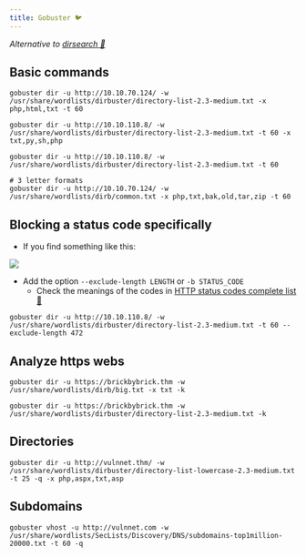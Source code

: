 ```yaml
---
title: Gobuster 🐦
---
```

*Alternative to [dirsearch 📁](dirsearch.md)*
## Basic commands

````shell
gobuster dir -u http://10.10.70.124/ -w /usr/share/wordlists/dirbuster/directory-list-2.3-medium.txt -x php,html,txt -t 60

gobuster dir -u http://10.10.110.8/ -w /usr/share/wordlists/dirbuster/directory-list-2.3-medium.txt -t 60 -x txt,py,sh,php

gobuster dir -u http://10.10.110.8/ -w /usr/share/wordlists/dirbuster/directory-list-2.3-medium.txt -t 60

# 3 letter formats
gobuster dir -u http://10.10.70.124/ -w /usr/share/wordlists/dirb/common.txt -x php,txt,bak,old,tar,zip -t 60

````

## Blocking a status code specifically

- If you find something like this:

![](Pasted%20image%2020240419111932.png)

- Add the option `--exclude-length LENGTH` or `-b STATUS_CODE`
	- Check the meanings of the codes in [HTTP status codes complete list 💨](http_status_codes)

```shell
gobuster dir -u http://10.10.110.8/ -w /usr/share/wordlists/dirbuster/directory-list-2.3-medium.txt -t 60 --exclude-length 472
```

## Analyze https webs

```shell
gobuster dir -u https://brickbybrick.thm -w /usr/share/wordlists/dirb/big.txt -x txt -k

gobuster dir -u https://brickbybrick.thm -w /usr/share/wordlists/dirbuster/directory-list-2.3-medium.txt -k
```

## Directories

```shell
gobuster dir -u http://vulnnet.thm/ -w /usr/share/wordlists/dirbuster/directory-list-lowercase-2.3-medium.txt -t 25 -q -x php,aspx,txt,asp
```

## Subdomains

```shell
gobuster vhost -u http://vulnnet.com -w /usr/share/wordlists/SecLists/Discovery/DNS/subdomains-top1million-20000.txt -t 60 -q
```